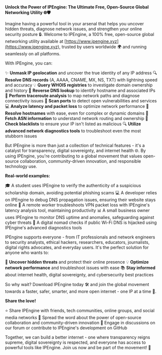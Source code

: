 **Unlock the Power of IPEngine: The Ultimate Free, Open-Source Global Networking Utility 🌐🛡️**

Imagine having a powerful tool in your arsenal that helps you uncover hidden threats, diagnose network issues, and strengthen your online security posture 🔒. Welcome to IPEngine, a 100% free, open-source global networking utility available at [https://www.ipengine.xyz](https://www.ipengine.xyz), trusted by users worldwide 🌍 and running seamlessly on all platforms.

With IPEngine, you can:

✨ **Unmask IP geolocation** and uncover the true identity of any IP address
🔍 **Resolve DNS records** (A, AAAA, CNAME, MX, NS, TXT) with lightning speed and accuracy
💡 **Query WHOIS registries** to investigate domain ownership and history
🔄 **Reverse DNS lookup** to identify hostname and associated IPs
🚀 **Perform traceroute analysis** to map network paths and diagnose connectivity issues
🎯 **Scan ports** to detect open vulnerabilities and services
💻 **Analyze latency and packet loss** to optimize network performance
📡 **Resolve hostnames** with ease, even for complex or dynamic domains
💸 **Fetch ASN information** to understand network routing and ownership
🚫 **Check blacklists** to ensure your IP isn't listed as malicious
🔍 **Utilize advanced network diagnostics tools** to troubleshoot even the most stubborn issues

But IPEngine is more than just a collection of technical features - it's a catalyst for transparency, digital sovereignty, and internet health 🌐. By using IPEngine, you're contributing to a global movement that values open-source collaboration, community-driven innovation, and responsible technology use.

**Real-world examples:**

🎓 A student uses IPEngine to verify the authenticity of a suspicious scholarship domain, avoiding potential phishing scams
💻 A developer relies on IPEngine to debug DNS propagation issues, ensuring their website stays online
🏢 A remote worker troubleshoots VPN packet loss with IPEngine's latency analysis tool, maintaining productivity
📊 A small business owner uses IPEngine to monitor DNS uptime and anomalies, safeguarding against cyber threats
🚀 A digital nomad checks if public Wi-Fi DNS is hijacked using IPEngine's advanced diagnostics tools

IPEngine supports everyone - from IT professionals and network engineers to security analysts, ethical hackers, researchers, educators, journalists, digital rights advocates, and everyday users. It's the perfect solution for anyone who wants to:

🌟 **Uncover hidden threats** and protect their online presence
💡 **Optimize network performance** and troubleshoot issues with ease
📚 **Stay informed** about internet health, digital sovereignty, and cybersecurity best practices

So why wait? Download IPEngine today 🛠️ and join the global movement towards a faster, safer, smarter, and more open internet - one IP at a time 🔗.

**Share the love!**

⭐️ Share IPEngine with friends, tech communities, online groups, and social media networks
📢 Spread the word about the power of open-source collaboration and community-driven innovation
💬 Engage in discussions on our forum or contribute to IPEngine's development on GitHub

Together, we can build a better internet - one where transparency reigns supreme, digital sovereignty is respected, and everyone has access to powerful tools like IPEngine. Join us now and be part of the movement! 🚀